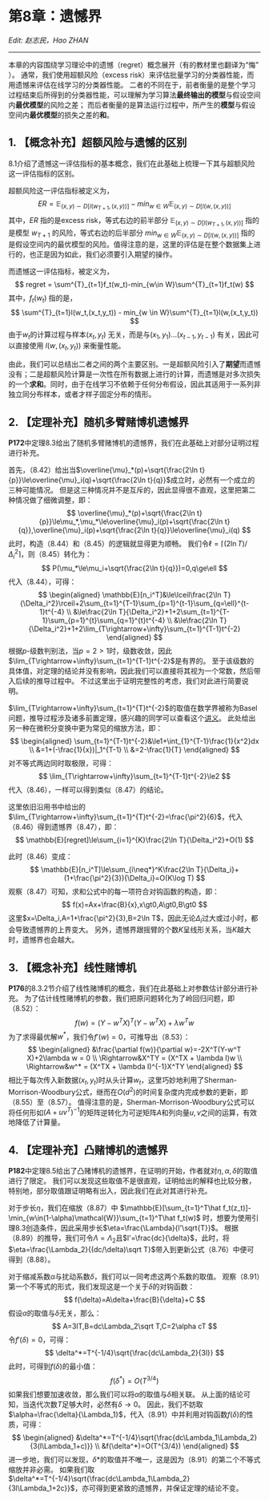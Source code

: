 # 第8章：遗憾界

*Edit: 赵志民，Hao ZHAN*

---

本章的内容围绕学习理论中的遗憾（regret）概念展开（有的教材里也翻译为“悔” ）。
通常，我们使用超额风险（excess risk）来评估批量学习的分类器性能，而用遗憾来评估在线学习的分类器性能。
二者的不同在于，前者衡量的是整个学习过程结束后所得到的分类器性能，可以理解为学习算法**最终输出的模型**与假设空间内**最优模型**的风险之差；
而后者衡量的是算法运行过程中，所产生的**模型**与假设空间内**最优模型**的损失之差的**和**。



## 1. 【概念补充】超额风险与遗憾的区别

8.1介绍了遗憾这一评估指标的基本概念，我们在此基础上梳理一下其与超额风险这一评估指标的区别。

超额风险这一评估指标被定义为，
$$
ER = \mathbb{E}_{(x,y)\sim D[l(w_{T+1},(x,y))]} - min_{w \in W} \mathbb{E}_{(x,y)\sim D[l(w,(x,y))]}
$$
其中，$ER$ 指的是excess risk，等式右边的前半部分 $\mathbb{E}_{(x,y)\sim D[l(w_{T+1},(x,y))]}$ 指的是模型 $w_{T+1}$ 的风险，等式右边的后半部分 $min_{w \in W} \mathbb{E}_{(x,y)\sim D[l(w,(x,y))]}$ 指的是假设空间内的最优模型的风险。值得注意的是，这里的评估是在整个数据集上进行的，也正是因为如此，我们必须要引入期望的操作。

而遗憾这一评估指标，被定义为，
$$
regret = \sum^{T}_{t=1}f_t(w_t)-min_{w\in W}\sum^{T}_{t=1}f_t(w)
$$
其中，$f_t(w_t)$ 指的是，
$$
\sum^{T}_{t=1}l(w_t,(x_t,y_t)) - min_{w \in W}\sum^{T}_{t=1}l(w,(x_t,y_t))
$$
由于$w_t$的计算过程与样本$(x_t,y_t)$ 无关，而是与$(x_1,y_1)...(x_{t-1},y_{t-1})$ 有关，因此可以直接使用 $l(w,(x_t,y_t))$ 来衡量性能。

由此，我们可以总结出二者之间的两个主要区别。一是超额风险引入了**期望**而遗憾没有；二是超额风险计算是一次性在所有数据上进行的计算，而遗憾是对多次损失的一个**求和**。同时，由于在线学习不依赖于任何分布假设，因此其适用于一系列非独立同分布样本，或者才样子固定分布的情形。



## 2. 【定理补充】随机多臂赌博机遗憾界

**P172**中定理8.3给出了随机多臂赌博机的遗憾界，我们在此基础上对部分证明过程进行补充。

首先，（8.42）给出当$\overline{\mu}_*(p)+\sqrt{\frac{2\ln t}{p}}\le\overline{\mu}_i(q)+\sqrt{\frac{2\ln t}{q}}$成立时，必然有一个成立的三种可能情况。
但是这三种情况并不是互斥的，因此显得很不直观，这里把第二种情况做了细微调整，即：
$$
\overline{\mu}_*(p)+\sqrt{\frac{2\ln t}{p}}\le\mu_*,\mu_*\le\overline{\mu}_i(p)+\sqrt{\frac{2\ln t}{q}},\overline{\mu}_i(p)+\sqrt{\frac{2\ln t}{q}}\le\overline{\mu}_i(q)
$$
此时，构造（8.44）和（8.45）的逻辑就显得更为顺畅。
我们令$\ell=\lceil(2\ln T)/\Delta_i^2\rceil$，则（8.45）转化为：
$$
P(\mu_*\le\mu_i+\sqrt{\frac{2\ln t}{q}})=0,q\ge\ell
$$
代入（8.44），可得：
$$
\begin{aligned}
\mathbb{E}[n_i^T]&\le\lceil\frac{2\ln T}{\Delta_i^2}\rceil+2\sum_{t=1}^{T-1}\sum_{p=1}^{t-1}\sum_{q=\ell}^{t-1}t^{-4} \\
&\le\frac{2\ln T}{\Delta_i^2}+1+2\sum_{t=1}^{T-1}\sum_{p=1}^{t}\sum_{q=1}^{t}t^{-4} \\
&\le\frac{2\ln T}{\Delta_i^2}+1+2\lim_{T\rightarrow+\infty}\sum_{t=1}^{T-1}t^{-2} 
\end{aligned}
$$
根据$p$-级数判别法，当$p=2\gt1$时，级数收敛，因此$\lim_{T\rightarrow+\infty}\sum_{t=1}^{T-1}t^{-2}$是有界的。
至于该级数的具体值，对定理的结论并没有影响，因此我们可以直接将其视为一个常数，然后带入后续的推导过程中。
不过这里出于证明完整性的考虑，我们对此进行简要说明。

$\lim_{T\rightarrow+\infty}\sum_{t=1}^{T}t^{-2}$的取值在数学界被称为Basel问题，推导过程涉及诸多前置定理，感兴趣的同学可以查看这个[讲义](https://www.math.cmu.edu/~bwsulliv/basel-problem.pdf)。
此处给出另一种在微积分变换中更为常见的缩放方法，即：
$$
\begin{aligned}
\sum_{t=1}^{T-1}t^{-2}&\le1+\int_{1}^{T-1}\frac{1}{x^2}dx \\
&=1+(-\frac{1}{x})|_1^{T-1} \\
&=2-\frac{1}{T}
\end{aligned}
$$
对不等式两边同时取极限，可得：
$$
\lim_{T\rightarrow+\infty}\sum_{t=1}^{T-1}t^{-2}\le2
$$
代入（8.46），一样可以得到类似（8.47）的结论。

这里依旧沿用书中给出的$\lim_{T\rightarrow+\infty}\sum_{t=1}^{T}t^{-2}=\frac{\pi^2}{6}$，代入（8.46）得到遗憾界（8.47），即：
$$
\mathbb{E}[regret]\le\sum_{i=1}^{K}\frac{2\ln T}{\Delta_i^2}+O(1)
$$

此时（8.46）变成：
$$
\mathbb{E}[n_i^T]\le\sum_{i\neq*}^K\frac{2\ln T}{\Delta_i}+(1+\frac{\pi^2}{3}){\Delta_i}=O(K\log T)
$$
观察（8.47）可知，求和公式中的每一项符合对钩函数的构造，即：
$$
f(x)=Ax+\frac{B}{x},x\gt0,A\gt0,B\gt0
$$
这里$x=\Delta_i,A=1+\frac{\pi^2}{3},B=2\ln T$，因此无论$\Delta_i$过大或过小时，都会导致遗憾界的上界变大。
另外，遗憾界跟摇臂的个数$K$呈线形关系，当$K$越大时，遗憾界也会越大。



## 3. 【概念补充】线性赌博机

**P176**的8.3.2节介绍了线性赌博机的概念，我们在此基础上对参数估计部分进行补充。
为了估计线性赌博机的参数，我们把原问题转化为了岭回归问题，即（8.52）：
$$
f(w)=(Y-w^T X)^T(Y-w^T X)+\lambda w^T w
$$
为了求得最优解$w^*$，我们令$f'(w)=0$，可推导出（8.53）：
$$
\begin{aligned}
&\frac{\partial f(w)}{\partial w}=-2X^T(Y-w^T X)+2\lambda w = 0 \\
\Rightarrow&X^TY = (X^TX + \lambda I)w \\
\Rightarrow&w^* = (X^TX + \lambda I)^{-1}X^TY
\end{aligned}
$$
相比于每次传入新数据$(x_t,y_t)$时从头计算$w_t$，这里巧妙地利用了Sherman-Morrison-Woodbury公式，继而在$O(d^2)$的时间复杂度内完成参数的更新，即（8.55）至（8.57）。
值得注意的是，Sherman-Morrison-Woodbury公式可以将任何形如$(A+uv^T)^{-1}$的矩阵逆转化为可逆矩阵$A$和列向量$u,v$之间的运算，有效地降低了计算量。



## 4. 【定理补充】凸赌博机的遗憾界

**P182**中定理8.5给出了凸赌博机的遗憾界，在证明的开始，作者就对$\eta,\alpha,\delta$的取值进行了限定。
我们可以发现这些取值不是很直观，证明给出的解释也比较分散，特别地，部分取值跟证明略有出入，因此我们在此对其进行补充。

对于步长$\eta$，我们在缩放（8.87）中 $\mathbb{E}[\sum_{t=1}^T\hat f_t(z_t)]-\min_{w\in(1-\alpha)\mathcal{W}}\sum_{t=1}^T\hat f_t(w)$ 时，想要为使用引理8.3创造条件，因此采用步长$\eta=\frac{\Lambda}{l'\sqrt{T}}$。
根据（8.89）的推导，我们可令$\Lambda=\Lambda_2$且$l'=\frac{dc}{\delta}$，此时，将$\eta=\frac{\Lambda_2}{(dc/\delta)\sqrt T}$带入到更新公式（8.76）中便可得到（8.88）。

对于缩减系数$\alpha$与扰动系数$\delta$，我们可以一同考虑这两个系数的取值。
观察（8.91）第一个不等式的形式，我们发现这是一个关于$\delta$的对钩函数：
$$
f(\delta)=A\delta+\frac{B}{\delta}+C
$$
假设$\alpha$的取值与$\delta$无关，那么：
$$
A=3lT,B=dc\Lambda_2\sqrt T,C=2\alpha cT
$$
令$f'(\delta)=0$，可得：
$$
\delta^*=T^{-1/4}\sqrt{\frac{dc\Lambda_2}{3l}}
$$
此时，可得到$f(\delta)$的最小值：
$$
f(\delta^*)=O(T^{3/4})
$$
如果我们想要加速收敛，那么我们可以将$\alpha$的取值与$\delta$相关联。
从上面的结论可知，当迭代次数$T$足够大时，必然有$\delta\rightarrow0$。
因此，我们不妨取$\alpha=\frac{\delta}{\Lambda_1}$，代入（8.91）中并利用对钩函数$f(\delta)$的性质，可得：
$$
\begin{aligned}
&\delta^*=T^{-1/4}\sqrt{\frac{dc\Lambda_1\Lambda_2}{3(l\Lambda_1+c)}} \\
&f(\delta^*)=O(T^{3/4})
\end{aligned}
$$
进一步地，我们可以发现，$\delta*$的取值并不唯一，这是因为（8.91）的第二个不等式缩放并非必需。
如果我们取$\delta^*=T^{-1/4}\sqrt{\frac{dc\Lambda_1\Lambda_2}{3l\Lambda_1+2c}}$，亦可得到更紧致的遗憾界，并保证定理的结论不变。

